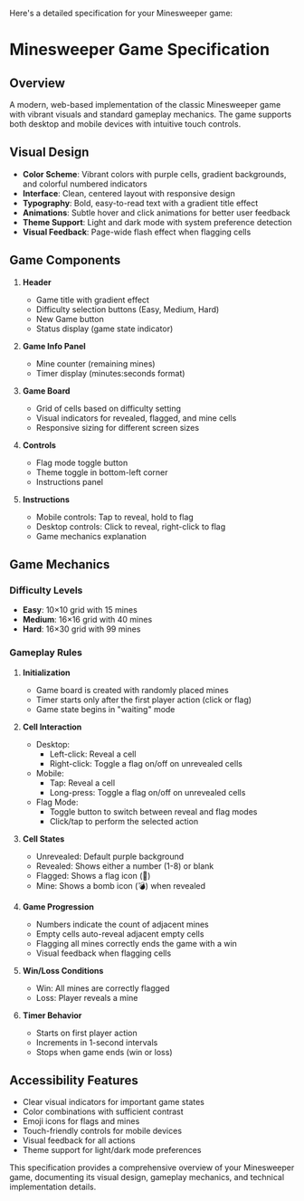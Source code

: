 Here's a detailed specification for your Minesweeper game:

# Minesweeper Game Specification

## Overview
A modern, web-based implementation of the classic Minesweeper game with vibrant visuals and standard gameplay mechanics. The game supports both desktop and mobile devices with intuitive touch controls.

## Visual Design
- **Color Scheme**: Vibrant colors with purple cells, gradient backgrounds, and colorful numbered indicators
- **Interface**: Clean, centered layout with responsive design
- **Typography**: Bold, easy-to-read text with a gradient title effect
- **Animations**: Subtle hover and click animations for better user feedback
- **Theme Support**: Light and dark mode with system preference detection
- **Visual Feedback**: Page-wide flash effect when flagging cells

## Game Components
1. **Header**
   - Game title with gradient effect
   - Difficulty selection buttons (Easy, Medium, Hard)
   - New Game button
   - Status display (game state indicator)

2. **Game Info Panel**
   - Mine counter (remaining mines)
   - Timer display (minutes:seconds format)

3. **Game Board**
   - Grid of cells based on difficulty setting
   - Visual indicators for revealed, flagged, and mine cells
   - Responsive sizing for different screen sizes

4. **Controls**
   - Flag mode toggle button
   - Theme toggle in bottom-left corner
   - Instructions panel

5. **Instructions**
   - Mobile controls: Tap to reveal, hold to flag
   - Desktop controls: Click to reveal, right-click to flag
   - Game mechanics explanation

## Game Mechanics

### Difficulty Levels
- **Easy**: 10×10 grid with 15 mines
- **Medium**: 16×16 grid with 40 mines
- **Hard**: 16×30 grid with 99 mines

### Gameplay Rules
1. **Initialization**
   - Game board is created with randomly placed mines
   - Timer starts only after the first player action (click or flag)
   - Game state begins in "waiting" mode

2. **Cell Interaction**
   - Desktop:
     - Left-click: Reveal a cell
     - Right-click: Toggle a flag on/off on unrevealed cells
   - Mobile:
     - Tap: Reveal a cell
     - Long-press: Toggle a flag on/off on unrevealed cells
   - Flag Mode:
     - Toggle button to switch between reveal and flag modes
     - Click/tap to perform the selected action

3. **Cell States**
   - Unrevealed: Default purple background
   - Revealed: Shows either a number (1-8) or blank
   - Flagged: Shows a flag icon (🚩)
   - Mine: Shows a bomb icon (💣) when revealed

4. **Game Progression**
   - Numbers indicate the count of adjacent mines
   - Empty cells auto-reveal adjacent empty cells
   - Flagging all mines correctly ends the game with a win
   - Visual feedback when flagging cells

5. **Win/Loss Conditions**
   - Win: All mines are correctly flagged
   - Loss: Player reveals a mine

6. **Timer Behavior**
   - Starts on first player action
   - Increments in 1-second intervals
   - Stops when game ends (win or loss)

## Accessibility Features
- Clear visual indicators for important game states
- Color combinations with sufficient contrast
- Emoji icons for flags and mines
- Touch-friendly controls for mobile devices
- Visual feedback for all actions
- Theme support for light/dark mode preferences

This specification provides a comprehensive overview of your Minesweeper game, documenting its visual design, gameplay mechanics, and technical implementation details.